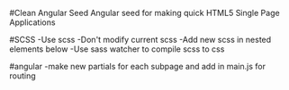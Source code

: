 #Clean Angular Seed
Angular seed for making quick HTML5 Single Page Applications

#SCSS
-Use scss
-Don't modify current scss
-Add new scss in nested elements below
-Use sass watcher to compile scss to css

#angular
-make new partials for each subpage and add in main.js for routing
